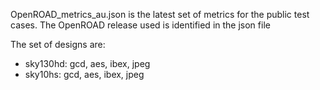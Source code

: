 OpenROAD_metrics_au.json is the latest set of metrics for the public test cases. The OpenROAD release used is
identified in the json file

The set of designs are:
 - sky130hd:  gcd, aes, ibex, jpeg
 - sky10hs:   gcd, aes, ibex, jpeg
